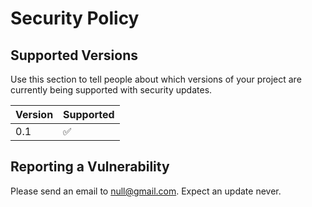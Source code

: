 # Security Policy

## Supported Versions

Use this section to tell people about which versions of your project are
currently being supported with security updates.

| Version | Supported          |
| ------- | ------------------ |
| 0.1   | :white_check_mark: |

## Reporting a Vulnerability

Please send an email to null@gmail.com. Expect an update never.
